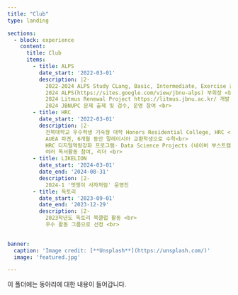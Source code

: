 ```yaml
---
title: "Club"
type: landing

sections:
  - block: experience
    content:
      title: Club
      items:
        - title: ALPS
          date_start: '2022-03-01'
          description: |2-
            2022-2024 ALPS Study CLang, Basic, Intermediate, Exercise 참여 <br>
            2024 ALPS(https://sites.google.com/view/jbnu-alps) 부회장 <br>
            2024 Litmus Renewal Project https://litmus.jbnu.ac.kr/ 개발, 유지보수 참여 <br>
            2024 JBNUPC 문제 출제 및 검수, 운영 참여 <br>
        - title: HRC
          date_start: '2022-03-01'
          description: |2-
            전북대학교 우수학생 기숙형 대학 Honors Residential College, HRC <br>
            AUEA 파견, 6개월 동안 말레이시아 교환학생으로 수학<br>
            HRC 디지털역량강화 프로그램- Data Science Projects (네이버 부스트캠프) 참여 <br>
            여러 독서활동 참여, 리더 <br>
        - title: LIKELION
          date_start: '2024-03-01'
          date_end: '2024-08-31'
          description: |2-
            2024-1 '멋쟁이 사자처럼' 운영진
        - title: 독토리
          date_start: '2023-09-01'
          date_end: '2023-12-29'
          description: |2-
            2023학년도 독토리 북클럽 활동 <br>
            우수 활동 그룹으로 선정 <br>
 

banner:
  caption: 'Image credit: [**Unsplash**](https://unsplash.com/)'
  image: 'featured.jpg'

---
```


이 폴더에는 동아리에 대한 내용이 들어갑니다.